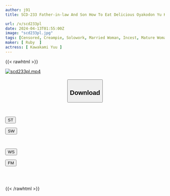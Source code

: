 ```yaml
---
author: j91
title: SCD-233 Father-in-law And Son How To Eat Delicious Oyakodon Yu Kawakami

url: /v/scd233pl
date: 2024-04-13T01:55:00Z
image: "scd233pl.jpg"
tags: [Censored, Creampie, Solowork, Married Woman, Incest, Mature Woman, Widow	]
maker: [ Ruby  ]
actress: [ Kawakami Yuu ]
---
```



{{< rawhtml >}}

<div class="video" data-videoid="xk8M4yYwrjfkAmz">
    <a href="javascript:;">
        <img src="/v/scd233pl/scd233pl.jpg" width="WIDTH" height="HEIGHT" alt="scd233pl.mp4" loading="lazy">
    </a>
</div>

<script type="text/javascript" src="https://j91.asia/asset/on-demand-st.js"></script>

<br>
  <link rel="stylesheet" href="https://j91.asia/asset/bs5.css">
  
  <center>
  <button class="btn btn-primary" type="button" data-bs-toggle="collapse" data-bs-target=".multi-collapse" aria-expanded="false" aria-controls="multiCollapseExample1 multiCollapseExample2"><h2>Download</h2></button></center>
</p>
<div class="row">
  <div class="col">
    <div class="collapse multi-collapse" id="multiCollapseExample1">
      <div class="card card-body">
	      	      <br>
<div class="buttons">  
<p><a href="https://streamtape.to/v/xk8M4yYwrjfkAmz" target="_blank"><button class="btn-hover color-3"><i class="fa fa-download"></i> ST</button></a></p>
<p><a href="https://asnwish.com/36zsc15fjvvq" target="_blank"><button class="btn-hover color-2"><i class="fa fa-download"></i> SW</button></a></p></div>
    </div>
  </div>
</div>
  <div class="col">
    <div class="collapse multi-collapse" id="multiCollapseExample2">
      <div class="card card-body">
	      <br>
<div class="buttons">
<p><a href="https://wolfstream.tv/306q0bjnbeai"><button class="btn-hover color-9"><i class="fa fa-download"></i> WS</button></a></p>
<p><a href="https://filemoon.sx/d/zqh5hkage7a0"><button class="btn-hover color-8"><i class="fa fa-download"></i> FM</button></a></p></div>
<br><br>
      </div>
    </div>
  </div>
</div>

{{< /rawhtml >}}